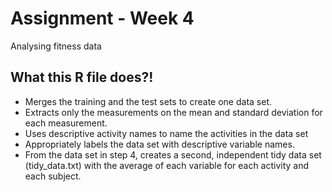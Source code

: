 # Assignment - Week 4
Analysing fitness data

## What this R file does?!
* Merges the training and the test sets to create one data set.
* Extracts only the measurements on the mean and standard deviation for each measurement.
* Uses descriptive activity names to name the activities in the data set
* Appropriately labels the data set with descriptive variable names.
* From the data set in step 4, creates a second, independent tidy data set (tidy_data.txt) with the average of each variable for each activity and each subject.
